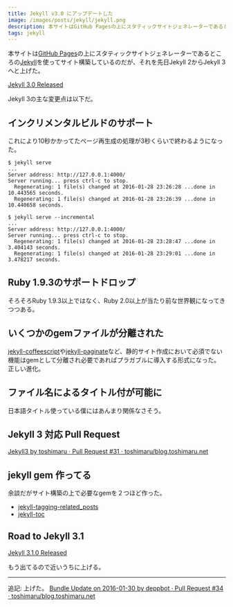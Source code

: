 ```yaml
---
title: Jekyll v3.0 にアップデートした
image: /images/posts/jekyll/jekyll.png
description: 本サイトはGitHub Pagesの上にスタティックサイトジェネレーターであるところのJekyllを使ってサイト構築しているのだが、それを先日Jekyll 2からJekyll 3へと上げた。 Jekyll 3.0 Released Jekyll 3の主な変更点は以下だ。
tags: jekyll
---
```


本サイトは[GitHub Pages](https://pages.github.com/)の上にスタティックサイトジェネレーターであるところの[Jekyll](https://jekyllrb.com/)を使ってサイト構築しているのだが、それを先日Jekyll 2からJekyll 3へと上げた。

[Jekyll 3.0 Released](https://jekyllrb.com/news/2015/10/26/jekyll-3-0-released/)

Jekyll 3の主な変更点は以下だ。

## インクリメンタルビルドのサポート

これにより10秒かかってたページ再生成の処理が3秒くらいで終わるようになった。

    $ jekyll serve
    ...
    Server address: http://127.0.0.1:4000/
    Server running... press ctrl-c to stop.
      Regenerating: 1 file(s) changed at 2016-01-28 23:26:28 ...done in 10.443565 seconds.
      Regenerating: 1 file(s) changed at 2016-01-28 23:26:39 ...done in 10.440658 seconds.

    $ jekyll serve --incremental
    ...
    Server address: http://127.0.0.1:4000/
    Server running... press ctrl-c to stop.
      Regenerating: 1 file(s) changed at 2016-01-28 23:28:47 ...done in 3.404143 seconds.
      Regenerating: 1 file(s) changed at 2016-01-28 23:29:01 ...done in 3.478217 seconds.

## Ruby 1.9.3のサポートドロップ

そろそろRuby 1.9.3以上ではなく、Ruby 2.0以上が当たり前な世界観になってきつつある。

## いくつかのgemファイルが分離された

[jekyll-coffeescript](https://github.com/jekyll/jekyll-coffeescript)や[jekyll-paginate](https://github.com/jekyll/jekyll-paginate)など、静的サイト作成において必須でない機能はgemとして分離され必要であればプラガブルに導入する形式になった。正しい進化。

## ファイル名によるタイトル付が可能に

日本語タイトル使っている僕にはあんまり関係なさそう。

## Jekyll 3 対応 Pull Request

[Jekyll3 by toshimaru · Pull Request #31 · toshimaru/blog.toshimaru.net](https://github.com/toshimaru/blog.toshimaru.net/pull/31)

## jekyll gem 作ってる

余談だがサイト構築の上で必要なgemを２つほど作った。

- [jekyll-tagging-related_posts](https://github.com/toshimaru/jekyll-tagging-related_posts)
- [jekyll-toc](https://github.com/toshimaru/jekyll-toc)

## Road to Jekyll 3.1

[Jekyll 3.1.0 Released](https://jekyllrb.com/news/2016/01/24/jekyll-3-1-0-released/)

もう出てるので近いうちに上げる。

----

追記: 上げた。 [Bundle Update on 2016-01-30 by deppbot · Pull Request #34 · toshimaru/blog.toshimaru.net](https://github.com/toshimaru/blog.toshimaru.net/pull/34)

